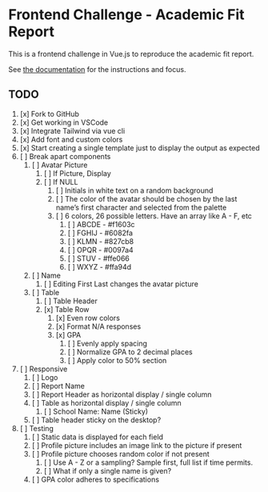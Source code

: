 # Frontend Challenge - Academic Fit Report

This is a frontend challenge in Vue.js to reproduce the academic fit report.

See [the documentation](documentation/index.md) for the instructions and focus.

## TODO

1. [x] Fork to GitHub
2. [x] Get working in VSCode
3. [x] Integrate Tailwind via vue cli
4. [x] Add font and custom colors
5. [x] Start creating a single template just to display the output as expected
6. [ ] Break apart components
    1. [ ] Avatar Picture
        1. [ ] If Picture, Display
        2. [ ] If NULL
            1. [ ] Initials in white text on a random background
            2. [ ] The color of the avatar should be chosen by the last name’s first character and selected from the palette
            3. [ ] 6 colors, 26 possible letters. Have an array like A - F, etc
                1. [ ] ABCDE - #f1603c
                2. [ ] FGHIJ - #6082fa
                3. [ ] KLMN - #827cb8
                4. [ ] OPQR - #0097a4
                5. [ ] STUV - #ffe066
                6. [ ] WXYZ - #ffa94d
    2. [ ] Name
        1. [ ] Editing First Last changes the avatar picture
    3. [ ] Table
        1. [ ] Table Header
        2. [x] Table Row
            1. [x] Even row colors
            2. [x] Format N/A responses
            3. [x] GPA
                1. [ ] Evenly apply spacing
                2. [ ] Normalize GPA to 2 decimal places
                3. [ ] Apply color to 50% section
7. [ ] Responsive
    1. [ ] Logo
    2. [ ] Report Name
    3. [ ] Report Header as horizontal display / single column
    4. [ ] Table as horizontal display / single column
        1. [ ] School Name: Name (Sticky)
    5. [ ] Table header sticky on the desktop?
8. [ ] Testing
    1. [ ] Static data is displayed for each field
    2. [ ] Profile picture includes an image link to the picture if present
    3. [ ] Profile picture chooses random color if not present
        1. [ ] Use A - Z or a sampling? Sample first, full list if time permits.
        2. [ ] What if only a single name is given?
    4. [ ] GPA color adheres to specifications
